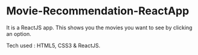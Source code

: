 # Movie-Recommendation-ReactApp
It is a ReactJS app. This shows you the movies you want to see by clicking an option.

Tech used : HTML5, CSS3 & ReactJS.
